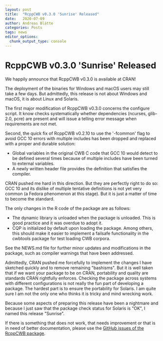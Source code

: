 ```yaml
---
layout: post
title:  "RcppCWB v0.3.0 'Sunrise' Released"
date:   2020-07-09
author: Andreas Blätte
categories: Posts
tags: news
editor_options: 
  chunk_output_type: console
---
```

  
# RcppCWB v0.3.0 'Sunrise' Released

We happily announce that RcppCWB v0.3.0 is available at CRAN! 

The deployment of the binaries for Windows and macOS users may still take a few days. But admittedly, this release is not about Windows and macOS, it is about Linux and Solaris.

The first major modification of RcppCWB v0.3.0 concerns the configure script. It know checks systematically whether dependencies (ncurses, glib-2.0, pcre) are present and will issue a telling error message when requirements are not met.

Second, the quick fix of RcppCWB v0.2.10 to use the '-fcommon' flag to avoid GCC 10 errors with multiple includes has been dropped and replaced with a proper and durable solution:

- Global variables in the original CWB C code that GCC 10 would detect to be defined several times because of multiple includes have been turned to external variables.
- A newly written header file provides the definition that satisfies the compiler.

CRAN pushed me hard in this direction. But they are perfectly right to do so: GCC 10 and its dislike of multiple tentative definitions is not yet very common (a Fedora phenomenon at this stage). But it is just a matter of time to become the standard.

The only changes in the R code of the package are as follows:

- The dynamic library is unloaded when the package is unloaded. This is good practice and it was overdue to adopt it.
- CQP is initialized by default upon loading the package.  Among others, this should make it easier to implement a failsafe functionality in the cwbtools package for test loading CWB corpora.

See the NEWS.md file for further minor updates and modifications in the package, such as compiler warnings that have been addressed.

Admittedly, CRAN pushed me forcefully to implement the changes I have sketched quickly and to remove remaining "bashisms". But it is well taken that if we want your package to be on CRAN, portability and quality are standards CRAN rightfully enforces. Checking the package across systems with different configurations is not really the fun part of developing a package. The hardest part is to ensure the portability for Solaris. I am quite sure I am not the only one who thinks it is tricky and mind wrecking work.

Because some aspects of preparing this release have been a nightmare and because I just saw that the package check status for Solaris is "OK", I named this release "Sunrise".

If there is something that does not work, that needs improvement or that is in need of better documentation, please use the [GitHub issues of the RcppCWB package](https://github.com/PolMine/RcppCWB/issues).
